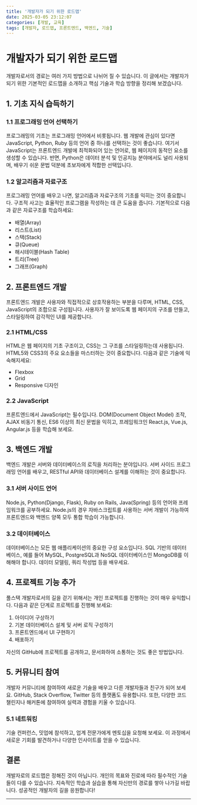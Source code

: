 ```yaml
---
title: '개발자가 되기 위한 로드맵'
date: 2025-03-05 23:12:07
categories: [개발, 교육]
tags: [개발자, 로드맵, 프론트엔드, 백엔드, 기술]
---
```


# 개발자가 되기 위한 로드맵

개발자로서의 경로는 여러 가지 방법으로 나뉘어 질 수 있습니다. 이 글에서는 개발자가 되기 위한 기본적인 로드맵을 소개하고 핵심 기술과 학습 방향을 정리해 보겠습니다.

## 1. 기초 지식 습득하기

### 1.1 프로그래밍 언어 선택하기
  
프로그래밍의 기초는 프로그래밍 언어에서 비롯됩니다. 웹 개발에 관심이 있다면 JavaScript, Python, Ruby 등의 언어 중 하나를 선택하는 것이 좋습니다. 여기서 JavaScript는 프론트엔드 개발에 최적화되어 있는 언어로, 웹 페이지의 동적인 요소를 생성할 수 있습니다. 반면, Python은 데이터 분석 및 인공지능 분야에서도 널리 사용되며, 배우기 쉬운 문법 덕분에 초보자에게 적합한 선택입니다.

### 1.2 알고리즘과 자료구조

프로그래밍 언어를 배우고 나면, 알고리즘과 자료구조의 기초를 익히는 것이 중요합니다. 구조적 사고는 효율적인 프로그램을 작성하는 데 큰 도움을 줍니다. 기본적으로 다음과 같은 자료구조를 학습하세요:
- 배열(Array)
- 리스트(List)
- 스택(Stack)
- 큐(Queue)
- 해시테이블(Hash Table)
- 트리(Tree)
- 그래프(Graph)

## 2. 프론트엔드 개발

프론트엔드 개발은 사용자와 직접적으로 상호작용하는 부분을 다루며, HTML, CSS, JavaScript의 조합으로 구성됩니다. 사용자가 잘 보이도록 웹 페이지의 구조를 만들고, 스타일링하여 감각적인 UI를 제공합니다.

### 2.1 HTML/CSS

HTML은 웹 페이지의 기초 구조이고, CSS는 그 구조를 스타일링하는데 사용됩니다. HTML5와 CSS3의 주요 요소들을 마스터하는 것이 중요합니다. 다음과 같은 기술에 익숙해지세요:
- Flexbox
- Grid
- Responsive 디자인

### 2.2 JavaScript

프론트엔드에서 JavaScript는 필수입니다. DOM(Document Object Model) 조작, AJAX 비동기 통신, ES6 이상의 최신 문법을 익히고, 프레임워크인 React.js, Vue.js, Angular.js 등을 학습해 보세요.

## 3. 백엔드 개발

백엔드 개발은 서버와 데이터베이스의 로직을 처리하는 분야입니다. 서버 사이드 프로그래밍 언어를 배우고, RESTful API와 데이터베이스 설계를 이해하는 것이 중요합니다.

### 3.1 서버 사이드 언어

Node.js, Python(Django, Flask), Ruby on Rails, Java(Spring) 등의 언어와 프레임워크를 공부하세요. Node.js의 경우 자바스크립트를 사용하는 서버 개발이 가능하여 프론트엔드와 백엔드 양쪽 모두 통합 학습이 가능합니다.

### 3.2 데이터베이스

데이터베이스는 모든 웹 애플리케이션의 중요한 구성 요소입니다. SQL 기반의 데이터베이스, 예를 들어 MySQL, PostgreSQL과 NoSQL 데이터베이스인 MongoDB를 이해해야 합니다. 데이터 모델링, 쿼리 작성법 등을 배우세요.

## 4. 프로젝트 기능 추가

풀스택 개발자로서의 길을 걷기 위해서는 개인 프로젝트를 진행하는 것이 매우 유익합니다. 다음과 같은 단계로 프로젝트를 진행해 보세요:
1. 아이디어 구상하기
2. 기본 데이터베이스 설계 및 서버 로직 구성하기
3. 프론트엔드에서 UI 구현하기
4. 배포하기

자신의 GitHub에 프로젝트를 공개하고, 문서화하여 소통하는 것도 좋은 방법입니다.

## 5. 커뮤니티 참여

개발자 커뮤니티에 참여하여 새로운 기술을 배우고 다른 개발자들과 친구가 되어 보세요. GitHub, Stack Overflow, Twitter 등의 플랫폼도 유용합니다. 또한, 다양한 코드 챌린지나 해커톤에 참여하여 실력과 경험을 키울 수 있습니다.

### 5.1 네트워킹

기술 컨퍼런스, 밋업에 참석하고, 업계 전문가에게 멘토십을 요청해 보세요. 이 과정에서 새로운 기회를 발견하거나 다양한 인사이트를 얻을 수 있습니다.

## 결론

개발자로의 로드맵은 정해진 것이 아닙니다. 개인의 목표와 진로에 따라 필수적인 기술들이 다를 수 있습니다. 지속적인 학습과 실습을 통해 자신만의 경로를 쌓아 나가길 바랍니다. 성공적인 개발자의 길을 응원합니다!  

---